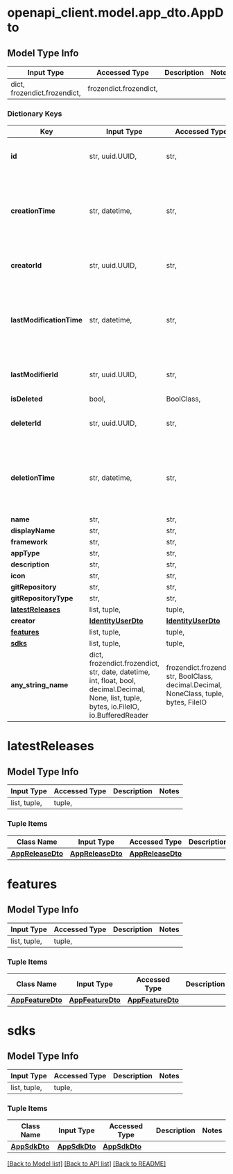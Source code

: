 # openapi_client.model.app_dto.AppDto

## Model Type Info
Input Type | Accessed Type | Description | Notes
------------ | ------------- | ------------- | -------------
dict, frozendict.frozendict,  | frozendict.frozendict,  |  | 

### Dictionary Keys
Key | Input Type | Accessed Type | Description | Notes
------------ | ------------- | ------------- | ------------- | -------------
**id** | str, uuid.UUID,  | str,  |  | [optional] value must be a uuid
**creationTime** | str, datetime,  | str,  |  | [optional] value must conform to RFC-3339 date-time
**creatorId** | str, uuid.UUID,  | str,  |  | [optional] value must be a uuid
**lastModificationTime** | str, datetime,  | str,  |  | [optional] value must conform to RFC-3339 date-time
**lastModifierId** | str, uuid.UUID,  | str,  |  | [optional] value must be a uuid
**isDeleted** | bool,  | BoolClass,  |  | [optional] 
**deleterId** | str, uuid.UUID,  | str,  |  | [optional] value must be a uuid
**deletionTime** | str, datetime,  | str,  |  | [optional] value must conform to RFC-3339 date-time
**name** | str,  | str,  |  | [optional] 
**displayName** | str,  | str,  |  | [optional] 
**framework** | str,  | str,  |  | [optional] 
**appType** | str,  | str,  |  | [optional] 
**description** | str,  | str,  |  | [optional] 
**icon** | str,  | str,  |  | [optional] 
**gitRepository** | str,  | str,  |  | [optional] 
**gitRepositoryType** | str,  | str,  |  | [optional] 
**[latestReleases](#latestReleases)** | list, tuple,  | tuple,  |  | [optional] 
**creator** | [**IdentityUserDto**](IdentityUserDto.md) | [**IdentityUserDto**](IdentityUserDto.md) |  | [optional] 
**[features](#features)** | list, tuple,  | tuple,  |  | [optional] 
**[sdks](#sdks)** | list, tuple,  | tuple,  |  | [optional] 
**any_string_name** | dict, frozendict.frozendict, str, date, datetime, int, float, bool, decimal.Decimal, None, list, tuple, bytes, io.FileIO, io.BufferedReader | frozendict.frozendict, str, BoolClass, decimal.Decimal, NoneClass, tuple, bytes, FileIO | any string name can be used but the value must be the correct type | [optional]

# latestReleases

## Model Type Info
Input Type | Accessed Type | Description | Notes
------------ | ------------- | ------------- | -------------
list, tuple,  | tuple,  |  | 

### Tuple Items
Class Name | Input Type | Accessed Type | Description | Notes
------------- | ------------- | ------------- | ------------- | -------------
[**AppReleaseDto**](AppReleaseDto.md) | [**AppReleaseDto**](AppReleaseDto.md) | [**AppReleaseDto**](AppReleaseDto.md) |  | 

# features

## Model Type Info
Input Type | Accessed Type | Description | Notes
------------ | ------------- | ------------- | -------------
list, tuple,  | tuple,  |  | 

### Tuple Items
Class Name | Input Type | Accessed Type | Description | Notes
------------- | ------------- | ------------- | ------------- | -------------
[**AppFeatureDto**](AppFeatureDto.md) | [**AppFeatureDto**](AppFeatureDto.md) | [**AppFeatureDto**](AppFeatureDto.md) |  | 

# sdks

## Model Type Info
Input Type | Accessed Type | Description | Notes
------------ | ------------- | ------------- | -------------
list, tuple,  | tuple,  |  | 

### Tuple Items
Class Name | Input Type | Accessed Type | Description | Notes
------------- | ------------- | ------------- | ------------- | -------------
[**AppSdkDto**](AppSdkDto.md) | [**AppSdkDto**](AppSdkDto.md) | [**AppSdkDto**](AppSdkDto.md) |  | 

[[Back to Model list]](../../README.md#documentation-for-models) [[Back to API list]](../../README.md#documentation-for-api-endpoints) [[Back to README]](../../README.md)

